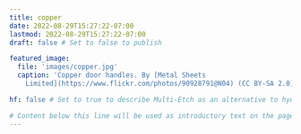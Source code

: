 ```yaml
---
title: copper
date: 2022-08-29T15:27:22-07:00
lastmod: 2022-08-29T15:27:22-07:00
draft: false # Set to false to publish

featured_image:
  file: 'images/copper.jpg'
  caption: 'Copper door handles. By [Metal Sheets
    Limited](https://www.flickr.com/photos/90928791@N04) (CC BY-SA 2.0).' # Markdown can be included here

hf: false # Set to true to describe Multi-Etch as an alternative to hydrofluoric acid for this metal.

# Content below this line will be used as introductory text on the page.
---
```

